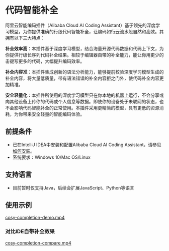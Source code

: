 # 代码智能补全

阿里云智能编码插件（Alibaba Cloud AI Coding Assistant）基于领先的深度学习模型，为你提供准确的行级代码智能补全，让编码如行云流水般自然和高效。其拥有以下三大特点：

**补全效率高**：本插件基于深度学习模型，结合海量开源代码数据和代码上下文，为你提供行级长序列代码补全结果。相较于编辑器自带的补全能力，能让你用更少的击键写更多的代码，大幅提升编码效率。

**补全内容准**：本插件集成创新的语法分析能力，能够提前校验深度学习模型生成的补全内容，将大量低质量，带有语法错误的补全内容拒之门外，使代码补全内容更加精准。

**安全轻量化**：本插件所使用的深度学习模型只在你本地的机器上运行，不会分享或向其他设备上传你的代码或个人信息等数据。即使你的设备处于未联网的状态，也不会影响代码智能补全的正常使用。本插件采用更精简的模型，具有更低的资源消耗，为你带来安全轻量的智能编码体验。

## 前提条件

- 已在IntelliJ IDEA中安装和配置Alibaba Cloud AI Coding Assistant，请参见[如何安装](en-us/guide/quickstart.md)。
- 系统要求：Windows 10/Mac OS/Linux


## 支持语言

- 目前暂时仅支持Java，后续会扩展JavaScript、Python等语言

## 使用示例

[cosy-completion-demo.mp4](https://cosy-aliyun.oss-cn-hangzhou.aliyuncs.com/cosy-completion-demo.mp4 ':include :size=500')

### 对比IDE自带补全效果

[cosy-completion-compare.mp4](https://cosy-aliyun.oss-cn-hangzhou.aliyuncs.com/cosy-completion-compare.mp4 ':include :size=500')